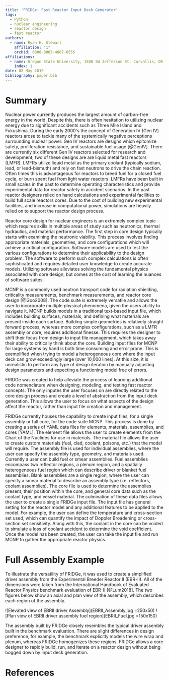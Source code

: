 ```yaml
---
title: 'FRIDGe: Fast Reactor Input Deck Generator'
tags:
  - Python
  - nuclear engineering
  - reactor design
  - fast reactor
authors:
  - name: Ryan H. Stewart
    affiliation: "1"
    orchid: 0000-0003-4867-6555
affiliations:
  - name: Oregon State University, 1500 SW Jefferson St. Corvallis, OR 97331
    index: 1
date: 08 May 2019
bibliography: paper.bib
---
```


# Summary

Nuclear power currently produces the largest amount of carbon-free energy in the world.
Despite this, there is often hesitation to utilizing nuclear energy due to significant accidents such as Three Mile Island and Fukushima.
During the early 2000's the concept of Generation IV (Gen IV) reactors arose to tackle many of the systemically negative perceptions surrounding nuclear power.
Gen IV reactors are designs which epitomize safety, proliferation resistance, and sustainable fuel usage [@GenIV].
There are currently six different Gen IV reactors selected for research and development; two of these designs are are liquid metal fast reactors (LMFR).
LMFRs utilize liquid metal as the primary coolant (typically sodium, lead, or lead-bismuth) and rely on fast neutrons to drive the chain reaction.
Often times this is advantageous for reactors to breed fuel for a closed fuel cycle, or burn spent fuel from light water reactors.
LMFRs have been built in small scales in the past to determine operating characteristics and provide experimental data for reactor safety in accident scenarios.
In the past reactor designers relied on hand calculations and experimental facilities to build full scale reactors cores.
Due to the cost of building new experimental facilities, and increase in computational power, simulations are heavily relied on to support the reactor design process.

Reactor core design for nuclear engineers is an extremely complex topic which requires skills in multiple areas of study such as neutronics, thermal hydraulics, and material performance.
The first step in core design typically starts with examining the neutronic viability.
This process involves finding appropriate materials, geometries, and core configurations which will achieve a critical configuration.
Software models are used to test the various configurations to determine their applicability to the design problem.
The software to perform such complex calculations is often sophisticated and requires detailed user knowledge to create accurate models.
Utilizing software alleviates solving the fundamental physics associated with core design, but comes at the cost of learning the nuances of software suites.

MCNP is a commonly used neutron transport code for radiation shielding, criticality measurements, benchmark measurements, and reactor core design [@Goo2008].
The code suite is extremely versatile and allows the user to incorporate multiple physical phenomena, given the users ability to navigate it.
MCNP builds models in a traditional text-based input file, which includes building surfaces, materials, and defining what materials are present inside each surface.
Building simple geometries is relatively straight forward process, whereas more complex configurations, such as a LMFR assembly or core, requires additional finesse.
This requires the designer to shift their focus from design to input file management, which takes away their ability to critically think about the core.
Building input files for MCNP for large systems by hand is both time consuming and error prone.
This is exemplified when trying to model a heterogeneous core where the input deck can grow exceedingly large (over 10,000 lines).
At this size, it is unrealistic to perform any type of design iteration by manually adjusting design parameters and expecting a functioning model free of errors.

FRIDGe was created to help alleviate the process of learning additional code nomenclature when designing, modeling, and testing fast reactor concepts.
The only inputes the user focuses on are directly related to the core design process and create a level of abstraction from the input deck generation.
This allows the user to focus on what aspects of the design affect the reactor, rather than input file creation and management.

FRIDGe currently houses the capability to create input files, for a single assembly or full core, for the code suite MCNP.
This process is done by creating a series of YAML data files for elements, materials, assemblies, and cores [YAML].
The element file allows the user to create elements from the Chart of the Nuclides for use in materials.
The material file allows the user to create custom materials (fuel, clad, coolant, poisons, etc.) that the model will require.
The assembly file is used for individual assemblies, where the user can specify the assembly type, geometry, and materials used.
Currently a user can build fuel or smear assemblies.
Fuel assemblies encompass two reflector regions, a plenum region, and a spatially heterogeneous fuel region which can describe driver or blanket fuel assemblies.
Blank assemblies are a single region, where the user can specify a smear material to describe an assembly type (i.e. reflectors, coolant assemblies).
The core file is used to determine the assemblies present, their position within the core, and general core data such as the coolant type, and vessel material.
The culmination of these data files allows the user to create a single FRIDGe input file.
The input file has general setting for the reactor model and any additional features to be applied to the model.
For example, the user can define the temperature and cross-section set used, which can quantify the impact of Doppler Broadening or cross-section set sensitivity.
Along with this, the coolant in the core can be voided to simulate a loss of coolant accident to determine the void coefficient.
Once the model has been created, the user can take the input file and run MCNP to gather the appropriate reactor physics.

# Full Assembly Example

To illustrate the versatility of FRIDGe, it was used to create a simplified driver assembly from the Experimental Breeder Reactor II (EBR-II).
All of the dimensions were taken from the International Handbook of Evaluated Reactor Physics benchmark evaluation of EBR-II [@Lum2018].
The two figures below show an axial and plan view of the assembly, which describes each region of the assembly.

![Elevated view of EBRII driver Assembly](EBRII_Assembly.jpg =250x50)   ![Plan view of EBRII driver assembly fuel region](EBRII_Fuel.jpg =150x150)

The assembly built by FRIDGe closely resembles the typical driver assembly built in the benchmark evaluation.
There are slight differences in design preference, for example, the benchmark explicitly models the wire wrap and plenum, whereas FRIDGe homogenizes these regions.
FRIDGe allows a core designer to rapidly build, run, and iterate on a reactor design without being bogged down by input deck generation.

# References
